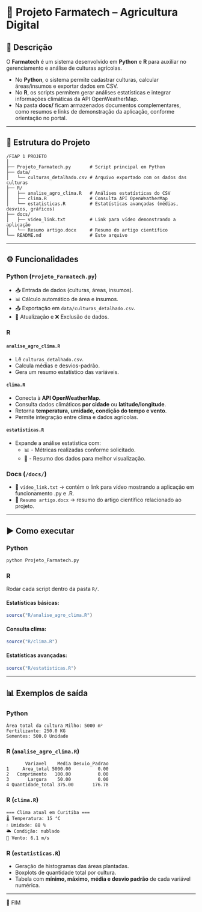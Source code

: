 # 🌱 Projeto Farmatech – Agricultura Digital

## 📌 Descrição
O **Farmatech** é um sistema desenvolvido em **Python** e **R** para auxiliar no gerenciamento e análise de culturas agrícolas.  
- No **Python**, o sistema permite cadastrar culturas, calcular áreas/insumos e exportar dados em CSV.  
- No **R**, os scripts permitem gerar análises estatísticas e integrar informações climáticas da API OpenWeatherMap.  
- Na pasta **docs/** ficam armazenados documentos complementares, como resumos e links de demonstração da aplicação, conforme orientação no portal.  

---

## 📂 Estrutura do Projeto
```
/FIAP 1 PROJETO
│
├── Projeto_Farmatech.py       # Script principal em Python
├── data/
│   └── culturas_detalhado.csv # Arquivo exportado com os dados das culturas
├── R/
│   ├── analise_agro_clima.R   # Análises estatísticas do CSV
│   ├── clima.R                # Consulta API OpenWeatherMap
│   └── estatisticas.R         # Estatísticas avançadas (médias, desvios, gráficos)
├── docs/
│   ├── video_link.txt         # Link para vídeo demonstrando a aplicação
│   └── Resumo artigo.docx     # Resumo do artigo científico
└── README.md                  # Este arquivo
```

---

## ⚙️ Funcionalidades

### Python (`Projeto_Farmatech.py`)
- 📥 Entrada de dados (culturas, áreas, insumos).  
- 📊 Cálculo automático de área e insumos.  
- 📤 Exportação em `data/culturas_detalhado.csv`.  
- 🔄 Atualização e ❌ Exclusão de dados.  

### R
#### `analise_agro_clima.R`
- Lê `culturas_detalhado.csv`.  
- Calcula médias e desvios-padrão.  
- Gera um resumo estatístico das variáveis.  

#### `clima.R`
- Conecta à **API OpenWeatherMap**.  
- Consulta dados climáticos **por cidade** ou **latitude/longitude**.  
- Retorna **temperatura, umidade, condição do tempo e vento**.  
- Permite integração entre clima e dados agrícolas.  

#### `estatisticas.R`
- Expande a análise estatística com:   
  - 📊 - Métricas realizadas conforme solicitado.
  - 📂 - Resumo dos dados para melhor visualização.



### Docs (`/docs/`)
- 🎥 `video_link.txt` → contém o link para vídeo mostrando a aplicação em funcionamento .py e .R.  
- 📑 `Resumo artigo.docx` → resumo do artigo científico relacionado ao projeto.  

---

## ▶️ Como executar

### Python
```bash
python Projeto_Farmatech.py
```

### R
Rodar cada script dentro da pasta `R/`.

#### Estatísticas básicas:
```r
source("R/analise_agro_clima.R")
```

#### Consulta clima:
```r
source("R/clima.R")
```

#### Estatísticas avançadas:
```r
source("R/estatisticas.R")
```

---

## 📊 Exemplos de saída

### Python
```
Área total da cultura Milho: 5000 m²
Fertilizante: 250.0 KG
Sementes: 500.0 Unidade
```

### R (`analise_agro_clima.R`)
```
       Variavel    Media Desvio_Padrao
1     Area_total 5000.00          0.00
2   Comprimento   100.00          0.00
3       Largura    50.00          0.00
4 Quantidade_total 375.00       176.78
```

### R (`clima.R`)
```
=== Clima atual em Curitiba ===
🌡️ Temperatura: 15 °C
💧 Umidade: 88 %
🌥️ Condição: nublado
💨 Vento: 6.1 m/s
```

### R (`estatisticas.R`)
- Geração de histogramas das áreas plantadas.  
- Boxplots de quantidade total por cultura.  
- Tabela com **mínimo, máximo, média e desvio padrão** de cada variável numérica.  

---

 📌 FIM